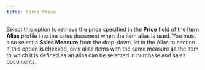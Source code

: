 ```yaml
---
title: Force Price
---
```



Select this option to retrieve the price specified in the **Price**  field of the **Item Alias** profile  into the sales document when the item alias is used. You must also select  a **Sales Measure** from the drop-down  list in the Alias to section. If this option is checked, only alias items  with the same measure as the item to which it is defined as an alias can  be selected in purchase and sales documents.
